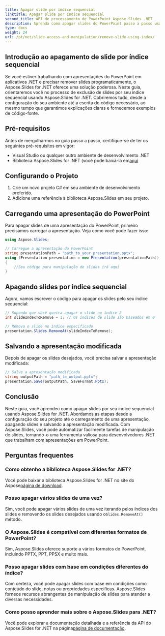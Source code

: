 ```yaml
---
title: Apagar slide por índice sequencial
linktitle: Apagar slide por índice sequencial
second_title: API de processamento de PowerPoint Aspose.Slides .NET
description: Aprenda como apagar slides do PowerPoint passo a passo usando Aspose.Slides for .NET. Nosso guia fornece instruções claras e código-fonte completo para ajudá-lo a remover slides programaticamente por seu índice sequencial.
type: docs
weight: 24
url: /pt/net/slide-access-and-manipulation/remove-slide-using-index/
---
```


## Introdução ao apagamento de slide por índice sequencial

Se você estiver trabalhando com apresentações do PowerPoint em aplicativos .NET e precisar remover slides programaticamente, o Aspose.Slides for .NET oferece uma solução poderosa. Neste guia, orientaremos você no processo de exclusão de slides por seu índice sequencial usando Aspose.Slides for .NET. Cobriremos tudo, desde a configuração do seu ambiente até a escrita do código necessário, ao mesmo tempo que garantimos explicações claras e fornecemos exemplos de código-fonte.

## Pré-requisitos

Antes de mergulharmos no guia passo a passo, certifique-se de ter os seguintes pré-requisitos em vigor:

- Visual Studio ou qualquer outro ambiente de desenvolvimento .NET
-  Biblioteca Aspose.Slides for .NET (você pode baixá-la em[aqui](https://releases.aspose.com/slides/net/)

## Configurando o Projeto

1. Crie um novo projeto C# em seu ambiente de desenvolvimento preferido.
2. Adicione uma referência à biblioteca Aspose.Slides em seu projeto.

## Carregando uma apresentação do PowerPoint

Para apagar slides de uma apresentação do PowerPoint, primeiro precisamos carregar a apresentação. Veja como você pode fazer isso:

```csharp
using Aspose.Slides;

// Carregue a apresentação do PowerPoint
string presentationPath = "path_to_your_presentation.pptx";
using (Presentation presentation = new Presentation(presentationPath))
{
    //Seu código para manipulação de slides irá aqui
}
```

## Apagando slides por índice sequencial

Agora, vamos escrever o código para apagar os slides pelo seu índice sequencial:

```csharp
// Supondo que você queira apagar o slide no índice 2
int slideIndexToRemove = 1; // Os índices de slide são baseados em 0

// Remova o slide no índice especificado
presentation.Slides.RemoveAt(slideIndexToRemove);
```

## Salvando a apresentação modificada

Depois de apagar os slides desejados, você precisa salvar a apresentação modificada:

```csharp
// Salve a apresentação modificada
string outputPath = "path_to_output.pptx";
presentation.Save(outputPath, SaveFormat.Pptx);
```

## Conclusão

Neste guia, você aprendeu como apagar slides por seu índice sequencial usando Aspose.Slides for .NET. Abordamos as etapas desde a configuração do seu projeto até o carregamento de uma apresentação, apagando slides e salvando a apresentação modificada. Com Aspose.Slides, você pode automatizar facilmente tarefas de manipulação de slides, tornando-o uma ferramenta valiosa para desenvolvedores .NET que trabalham com apresentações em PowerPoint.

## Perguntas frequentes

### Como obtenho a biblioteca Aspose.Slides for .NET?

 Você pode baixar a biblioteca Aspose.Slides for .NET no site do Aspose[página de download](https://releases.aspose.com/slides/net/).

### Posso apagar vários slides de uma vez?

 Sim, você pode apagar vários slides de uma vez iterando pelos índices dos slides e removendo os slides desejados usando o`Slides.RemoveAt()` método.

### O Aspose.Slides é compatível com diferentes formatos de PowerPoint?

Sim, Aspose.Slides oferece suporte a vários formatos de PowerPoint, incluindo PPTX, PPT, PPSX e muito mais.

### Posso apagar slides com base em condições diferentes do índice?

Com certeza, você pode apagar slides com base em condições como conteúdo do slide, notas ou propriedades específicas. Aspose.Slides fornece recursos abrangentes de manipulação de slides para atender a diversas necessidades.

### Como posso aprender mais sobre o Aspose.Slides para .NET?

 Você pode explorar a documentação detalhada e a referência da API do Aspose.Slides for .NET na página[página de documentação](https://reference.aspose.com/slides/net/).